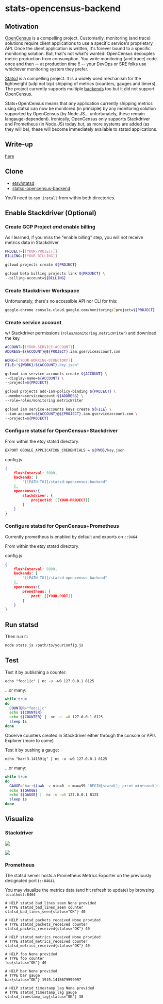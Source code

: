 # stats-opencensus-backend

## Motivation

[OpenCensus](opencensus.io) is a compelling project. Customarily, monitoring (and trace) solutions require client applications to use a specific service's proprietary API. Once the client application is written, it's forever bound to a specific monitoring solution. But, that's not what's wanted. OpenCensus decouples metric production from consumption. You write monitoring (and trace) code once and then -- at production time !! -- your DevOps or SRE folks use whichever monitoring system they prefer.

[Statsd](https://github.com/etsy/statsd) is a compelling project. It is a widely used mechanism for the lightweight (udp not tcp) shipping of metrics (counters, gauges and timers). The project currently supports multiple [backends](https://github.com/etsy/statsd/blob/master/docs/backend.md) too but it did not support OpenCensus.

Stats+OpenCensus means that *any* application currently shipping metrics using statsd can now be monitored (in principle) by any monitoring solution supported by OpenCensus (by Node.JS... unfortunately, these remain langauge-dependent). Ironically, OpenCensus only supports Stackdriver and Prometheus (in Node.JS) today *but*, as more systems are added (as they will be), these will become immediately available to statsd applications.

## Write-up

[here](https://medium.com/google-cloud/statsd-opencensus-backend-33297c6a58b5)

## Clone
- [etsy/statsd](https://github.com/etsy/statsd)
- [statsd-opencensus-backend](https://github.com/DazWilkin/statsd-opencensus-backend/blob/master/README.md)

You'll need to `npm install` from within both directories.

## Enable Stackdriver (Optional)

### Create GCP Project *and* enable billing

As I learned, if you miss the "enable billing" step, you will not receive metrics data in Stackdriver

```bash
PROJECT=[[YOUR-PROJECT]]
BILLING=[[YOUR-BILLING]]

gcloud projects create ${PROJECT}

gcloud beta billing projects link ${PROJECT} \
--billing-account=${BILLING}
```

### Create Stackdriver Workspace

Unfortunately, there's no accessible API nor CLI for this:

```bash
google-chrome console.cloud.google.com/monitoring/?project=${PROJECT}
```

### Create service account

w/ Stackdriver permissions (`roles/monitoring.metricWriter`) and download the key

```bash
ACCOUNT=[[YOUR-SERVICE-ACCOUNT]]
ADDRESS=${ACCOUNT}@${PROJECT}.iam.gserviceaccount.com

WORK=[[YOUR-WORKING-DIRECTORY]]
FILE="${WORK}/${ACCOUNT}.key.json"

gcloud iam service-accounts create ${ACCOUNT} \
--display-name=${ACCOUNT} \
--project=${PROJECT}

gcloud projects add-iam-policy-binding ${PROJECT} \
--member=serviceAccount:${ADDRESS} \
--role=roles/monitoring.metricWriter

gcloud iam service-accounts keys create ${FILE} \
--iam-account=${ACCOUNT}@${PROJECT}.iam.gserviceaccount.com \
--project=${PROJECT}
```


### Configure statsd for OpenCensus+Stackdriver

From within the etsy statsd directory:

```bash
EXPORT GOOGLE_APPLICATION_CREDENTIALS = ${PWD}/key.json
```

config.js
```json
{
    flushInterval: 5000,
    backends: [
        "[[PATH-TO]]/statsd-opencensus-backend"
    ],
    opencensus:{
        stackdriver: {
            projectId: [[YOUR-PROJECT]]
        }
    }
}
```

### Configure statsd for OpenCensus+Prometheus

Currently prometheus is enabled by default and exports on `::9464`

From within the etsy statsd directory:

config.js
```json
{
    flushInterval: 5000,
    backends: [
        "[[PATH-TO]]/statsd-opencensus-backend"
    ],
    opencensus:{
        prometheus: {
            port: [[YOUR-PORT]]
        }
    }
}
```

## Run statsd

Then run it:
```bash
node stats.js /path/to/yourConfig.js

```

## Test

Test it by publishing a counter:
```
echo "foo:1|c" | nc -u -w0 127.0.0.1 8125
```
...or many:
```bash
while true
do
  COUNTER="foo:1|c"
  echo ${COUNTER}
  echo ${COUNTER} |  nc -u -w0 127.0.0.1 8125
  sleep 1s
done
```
Observe counters created in Stackdriver either through the console or APIs Explorer (more to come)

Test it by pushing a gauge:
```
echo "bar:3.14159|g" | nc -u -w0 127.0.0.1 8125
```
...or many:
```bash
while true
do
  GAUGE="bar:$(awk -v min=0 -v max=99 'BEGIN{srand(); print min+rand()*(max-min+1)}')|g"
  echo ${GAUGE}
  echo ${GAUGE} |  nc -u -w0 127.0.0.1 8125
  sleep 1s
done
```


## Visualize

### Stackdriver

![](stackdriver.foo.png)

![](stackdriver.bar.png)


### Prometheus

The statsd server hosts a Prometheus Metrics Exporter on the previously designated port (`::8464`).

You may visualize the metrics data (and hit refresh to update) by browsing `localhost:8464`

```
# HELP statsd_bad_lines_seen None provided
# TYPE statsd_bad_lines_seen counter
statsd_bad_lines_seen{status="OK"} 40

# HELP statsd_packets_received None provided
# TYPE statsd_packets_received counter
statsd_packets_received{status="OK"} 40

# HELP statsd_metrics_received None provided
# TYPE statsd_metrics_received counter
statsd_metrics_received{status="OK"} 40

# HELP foo None provided
# TYPE foo counter
foo{status="OK"} 40

# HELP bar None provided
# TYPE bar gauge
bar{status="OK"} 1949.1418679999997

# HELP statsd_timestamp_lag None provided
# TYPE statsd_timestamp_lag gauge
statsd_timestamp_lag{status="OK"} 38
```
